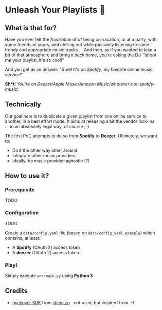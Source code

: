 # Unleash Your Playlists 🚀
## What is that for?
Have you ever felt the *frustration* of of being on vacation, or at a party, with some friends of yours, and chilling out while passively listening to some trendy and appropriate music tracks ... 
And then, as if you wanted to take a bit of that atmosphere and bring it back home, you're asking the DJ: "shoot me your playlist, it's so cool!"

And you get as an answer: "Sure! It's on *Spotify*, my favorite online music service!"

**Sh\*t**! *You're on Deezer/Apple Music/Amazon Music/whatever-not-spotify-music!*

## Technically
Our goal here is to duplicate a given playlist from one online service to another, in a best effort mode. 
It aims at releasing a bit the vendor lock-ins ... in an absolutely legal way, of course ;-) 

The first PoC attempts to do so from **[Spotify](https://www.spotify.com/)** to **[Deezer](https://www.deezer.com/en/)**. 
Ultimately, we want to: 

- Do it the other way other around
- Integrate other music providers 
- Ideally, be music provider-agnostic (?) 

## How to use it?
### Prerequisite
TODO 

### Configuration
TODO

Create a `data/config.yaml` file (based on `data/config.yaml.example`) which contains, at least: 

- A **Spotify** (OAuth 2) access token 
- A **deezer** (OAuth 2) access token.  

### Play! 
Simply execute `src/main.py` using **Python 3** 

## Credits 
- [pydeezer SDK](https://github.com/steinitzu/pydeezer/blob/master/pydeezer/__init__.py) from [steinitzu](https://github.com/steinitzu) - not used, but inspired from :-) 
